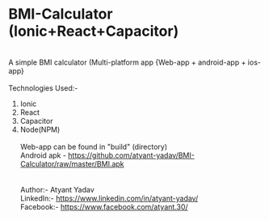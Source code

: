 # BMI-Calculator (Ionic+React+Capacitor)
\
A simple BMI calculator (Multi-platform app {Web-app + android-app + ios-app}\
\
Technologies Used:-
1. Ionic
2. React
3. Capacitor
4. Node(NPM)
\
\
Web-app can be found in "build" (directory)\
Android apk - https://github.com/atyant-yadav/BMI-Calculator/raw/master/BMI.apk
\
\
\
Author:- Atyant Yadav
\
LinkedIn:- https://www.linkedin.com/in/atyant-yadav/
\
Facebook:- https://www.facebook.com/atyant.30/
